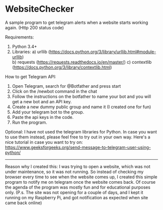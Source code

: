 # WebsiteChecker
A sample program to get telegram alerts when a website starts working again. (Http 200 status code)

Requirements:
1) Python 3.4+
2) Libraries: 
     a) urllib     (https://docs.python.org/3/library/urllib.html#module-urllib)  
     b) requests   (https://requests.readthedocs.io/en/master/)
     c) contextlib (https://docs.python.org/3/library/contextlib.html)
                  

How to get Telegram API: 
1) Open Telegram, search for @Botfather and press start
2) Click on the /newbot command in the chat
3) Follow the instructions on the botfather to name your bot and you will get a new bot and an API key.
4) Create a new dummy public group and name it (I created one for fun)
5) Add your telegram bot to the group.
6) Paste the api keys in the code.
7) Run the program.

    
Optional: I have not used the telegram libraries for Python. In case you want to use them
          instead, please feel free to try out in your own way.
          Here's a nice tutorial in case you want to try on:
          https://www.geeksforgeeks.org/send-message-to-telegram-user-using-python/
          

--------------------------------------------------------------------------------------------------------------------------------------------------------------
Reason why I created this:
I was trying to open a website, which was not under maintenance, so it was not running. 
So instead of checking my browser every time to see when the website comes up, I created this
simple program to notify me on telegram once the website comes back.
Of course the agenda of the program was mostly fun and for educational purposes only.
(P.s. The site was not opening for a couple of days, and I kept it running on my Raspberry Pi, and got notification as expected when site came back online)


